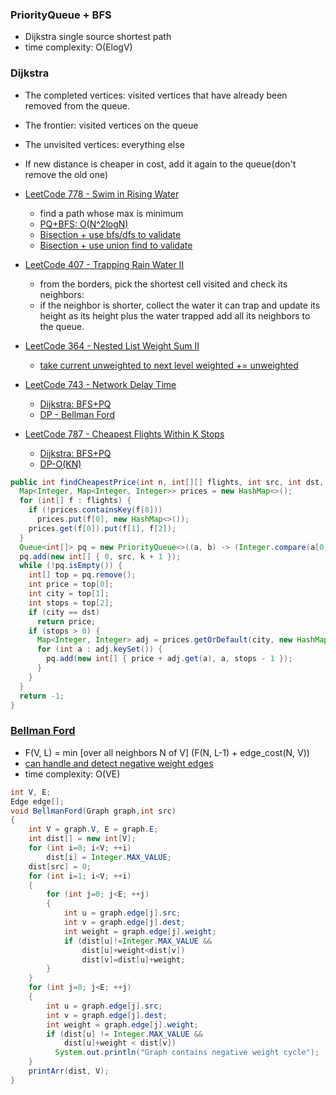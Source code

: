 ### PriorityQueue + BFS
- Dijkstra single source shortest path
- time complexity: O(ElogV)

### Dijkstra
- The completed vertices: visited vertices that have already been removed from the queue.
- The frontier: visited vertices on the queue
- The unvisited vertices: everything else
- If new distance is cheaper in cost, add it again to the queue(don't remove the old one)

- [LeetCode 778 - Swim in Rising Water](https://leetcode.com/problems/swim-in-rising-water/discuss/113770/Easy-and-Concise-Solution-using-PriorityQueue-PythonC%2B%2B)
  - find a path whose max is minimum
  - [PQ+BFS: O(N^2logN)](https://leetcode.com/problems/swim-in-rising-water/discuss/115696/Simple-Java-solution-using-priority-queue)
  - [Bisection + use bfs/dfs to validate](https://leetcode.com/problems/swim-in-rising-water/discuss/113758/c-two-solutions-binary-searchdfs-and-dijkstrabfs-on2logn-11ms)
  - [Bisection + use union find to validate](https://leetcode.com/problems/swim-in-rising-water/discuss/118204/Java-DFS-and-Union-Find)

- [LeetCode 407 - Trapping Rain Water II](https://leetcode.com/problems/trapping-rain-water-ii/discuss/89461/java-solution-using-priorityqueue)
  - from the borders, pick the shortest cell visited and check its neighbors:
  - if the neighbor is shorter, collect the water it can trap and update its height as its height plus the water trapped add all its neighbors to the queue.

- [LeetCode 364 - Nested List Weight Sum II](https://segmentfault.com/a/1190000005937820)
  - [take current unweighted to next level weighted += unweighted](https://segmentfault.com/a/1190000005937820)

- [LeetCode 743 - Network Delay Time](https://leetcode.com/articles/network-delay-time/)
  - [Dijkstra: BFS+PQ](https://leetcode.com/articles/network-delay-time/)
  - [DP - Bellman Ford](https://leetcode.com/problems/network-delay-time/discuss/109982/C++-Bellman-Ford)
- [LeetCode 787 - Cheapest Flights Within K Stops](https://leetcode.com/problems/cheapest-flights-within-k-stops/discuss/115541/Easy-and-Concise-Solution-Using-Priority-Queue-JavaPython)
  - [Dijkstra: BFS+PQ](https://leetcode.com/problems/cheapest-flights-within-k-stops/discuss/115541/Easy-and-Concise-Solution-Using-Priority-Queue-JavaPython)
  - [DP-O(KN)](https://leetcode.com/problems/cheapest-flights-within-k-stops/discuss/207128/Two-Java-Solutions-one-is-DP-and-the-other-is-Dijkstra)
```java
public int findCheapestPrice(int n, int[][] flights, int src, int dst, int k) {
  Map<Integer, Map<Integer, Integer>> prices = new HashMap<>();
  for (int[] f : flights) {
    if (!prices.containsKey(f[0]))
      prices.put(f[0], new HashMap<>());
    prices.get(f[0]).put(f[1], f[2]);
  }
  Queue<int[]> pq = new PriorityQueue<>((a, b) -> (Integer.compare(a[0], b[0])));
  pq.add(new int[] { 0, src, k + 1 });
  while (!pq.isEmpty()) {
    int[] top = pq.remove();
    int price = top[0];
    int city = top[1];
    int stops = top[2];
    if (city == dst)
      return price;
    if (stops > 0) {
      Map<Integer, Integer> adj = prices.getOrDefault(city, new HashMap<>());
      for (int a : adj.keySet()) {
        pq.add(new int[] { price + adj.get(a), a, stops - 1 });
      }
    }
  }
  return -1;
}
```

### [Bellman Ford](https://www.geeksforgeeks.org/bellman-ford-algorithm-dp-23/)
- F(V, L) = min [over all neighbors N of V] (F(N, L-1) + edge_cost(N, V))
- [can handle and detect negative weight edges](https://raw.githubusercontent.com/williamfiset/Algorithms/master/com/williamfiset/algorithms/graphtheory/BellmanFordEdgeList.java)
- time complexity: O(VE)
```java
int V, E; 
Edge edge[];
void BellmanFord(Graph graph,int src) 
{ 
    int V = graph.V, E = graph.E; 
    int dist[] = new int[V]; 
    for (int i=0; i<V; ++i) 
        dist[i] = Integer.MAX_VALUE; 
    dist[src] = 0; 
    for (int i=1; i<V; ++i) 
    { 
        for (int j=0; j<E; ++j) 
        { 
            int u = graph.edge[j].src; 
            int v = graph.edge[j].dest; 
            int weight = graph.edge[j].weight; 
            if (dist[u]!=Integer.MAX_VALUE && 
                dist[u]+weight<dist[v]) 
                dist[v]=dist[u]+weight; 
        } 
    } 
    for (int j=0; j<E; ++j) 
    { 
        int u = graph.edge[j].src; 
        int v = graph.edge[j].dest; 
        int weight = graph.edge[j].weight; 
        if (dist[u] != Integer.MAX_VALUE && 
            dist[u]+weight < dist[v]) 
          System.out.println("Graph contains negative weight cycle"); 
    } 
    printArr(dist, V); 
} 
```

